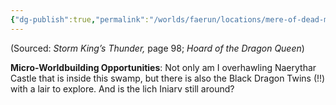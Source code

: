 ```yaml
---
{"dg-publish":true,"permalink":"/worlds/faerun/locations/mere-of-dead-men/"}
---
```



(Sourced: *Storm King’s Thunder,* page 98; *Hoard of the Dragon Queen*)

**Micro-Worldbuilding Opportunities**: Not only am I overhawling Naerythar Castle that is inside this swamp, but there is also the Black Dragon Twins (!!) with a lair to explore. And is the lich Iniarv still around?
